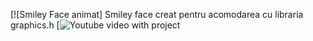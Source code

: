 [![Smiley Face animat]
Smiley face creat pentru acomodarea cu libraria graphics.h
[![Youtube video with project](https://youtu.be/-fxwZeZCbww)
